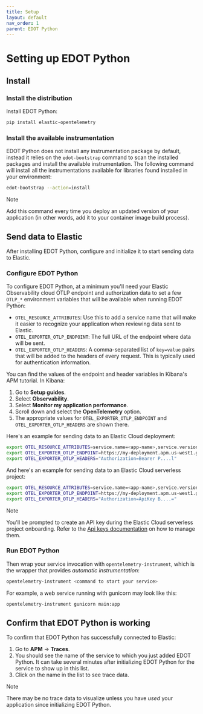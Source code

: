 ```yaml
---
title: Setup
layout: default
nav_order: 1
parent: EDOT Python
---
```


# Setting up EDOT Python

## Install

### Install the distribution

Install EDOT Python:

```bash
pip install elastic-opentelemetry
```

### Install the available instrumentation

EDOT Python does not install any instrumentation package by default, instead it relies on the
`edot-bootstrap` command to scan the installed packages and install the available instrumentation.
The following command will install all the instrumentations available for libraries found installed
in your environment:

```bash
edot-bootstrap --action=install
```

> [!NOTE]
> Add this command every time you deploy an updated version of your application (in other words, add it to your container image build process).

<!-- ✅ Start-to-finish operation -->
## Send data to Elastic

After installing EDOT Python, configure and initialize it to start sending data to Elastic.

<!-- ✅ Provide _minimal_ configuration/setup -->
### Configure EDOT Python

To configure EDOT Python, at a minimum you'll need your Elastic Observability cloud OTLP endpoint and
authorization data to set a few `OTLP_*` environment variables that will be available when running EDOT Python:

* `OTEL_RESOURCE_ATTRIBUTES`: Use this to add a service name that will make it easier to recognize your application when reviewing data sent to Elastic.
* `OTEL_EXPORTER_OTLP_ENDPOINT`: The full URL of the endpoint where data will be sent.
* `OTEL_EXPORTER_OTLP_HEADERS`: A comma-separated list of `key=value` pairs that will
be added to the headers of every request. This is typically used for authentication information.

You can find the values of the endpoint and header variables in Kibana's APM tutorial. In Kibana:

1. Go to **Setup guides**.
1. Select **Observability**.
1. Select **Monitor my application performance**.
1. Scroll down and select the **OpenTelemetry** option.
1. The appropriate values for `OTEL_EXPORTER_OTLP_ENDPOINT` and `OTEL_EXPORTER_OTLP_HEADERS` are shown there.

Here's an example for sending data to an Elastic Cloud deployment:

```sh
export OTEL_RESOURCE_ATTRIBUTES=service.name=<app-name>,service.version=<app-version>,deployment.environment=production
export OTEL_EXPORTER_OTLP_ENDPOINT=https://my-deployment.apm.us-west1.gcp.cloud.es.io
export OTEL_EXPORTER_OTLP_HEADERS="Authorization=Bearer P....l"
```

And here's an example for sending data to an Elastic Cloud serverless project:

```sh
export OTEL_RESOURCE_ATTRIBUTES=service.name=<app-name>,service.version=<app-version>,deployment.environment=production
export OTEL_EXPORTER_OTLP_ENDPOINT=https://my-deployment.apm.us-west1.gcp.cloud.es.io
export OTEL_EXPORTER_OTLP_HEADERS="Authorization=ApiKey B....="
```

> [!NOTE]
> You'll be prompted to create an API key during the Elastic Cloud serverless project onboarding. Refer to the [Api keys documentation](https://www.elastic.co/guide/en/serverless/current/api-keys.html) on how to manage them.

### Run EDOT Python

Then wrap your service invocation with `opentelemetry-instrument`, which is the wrapper that provides _automatic instrumentation_:

```bash
opentelemetry-instrument <command to start your service>
```

For example, a web service running with gunicorn may look like this:

```bash
opentelemetry-instrument gunicorn main:app
```

<!--  ✅ What success looks like -->
## Confirm that EDOT Python is working

To confirm that EDOT Python has successfully connected to Elastic:

1. Go to **APM** → **Traces**.
1. You should see the name of the service to which you just added EDOT Python. It can take several minutes after initializing EDOT Python for the service to show up in this list.
1. Click on the name in the list to see trace data.

> [!NOTE]
> There may be no trace data to visualize unless you have _used_ your application since initializing EDOT Python.
